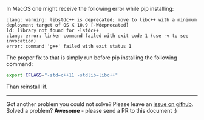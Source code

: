In MacOS one might receive the following error while pip installing:

```
clang: warning: libstdc++ is deprecated; move to libc++ with a minimum deployment target of OS X 10.9 [-Wdeprecated]
ld: library not found for -lstdc++
clang: error: linker command failed with exit code 1 (use -v to see invocation)
error: command 'g++' failed with exit status 1
```

The proper fix to that is simply run before pip installing the following command:

```bash
export CFLAGS="-std=c++11 -stdlib=libc++"
```

Than reinstall lif.

---

Got another problem you could not solve? Please leave an [issue on github](https://github.com/yonlif/lif/issues).  
Solved a problem? **Awesome** - please send a PR to this document :)
